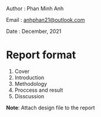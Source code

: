 Author  : Phan Minh Anh

Email   : <anhphan21@outlook.com>

Date    : December, 2021

# Report format
1. Cover
2. Introduction
3. Methodology
4. Proccess and result
5. Disscussion

__Note__: Attach design file to the report